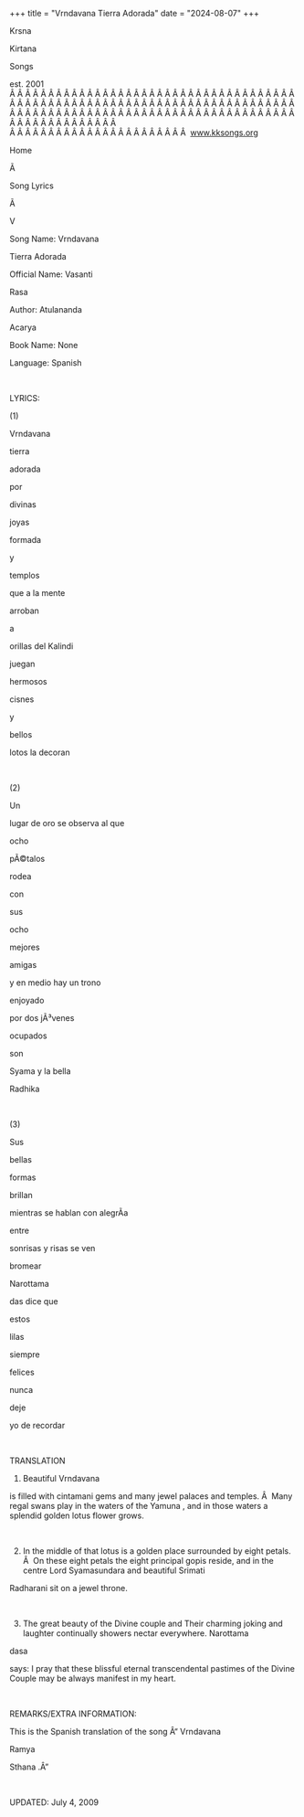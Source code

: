 +++ 
title = "Vrndavana Tierra Adorada"
date = "2024-08-07"
+++

Krsna
 
Kirtana
 
Songs

est. 2001
Â Â Â Â Â Â Â Â Â Â Â Â Â Â Â Â Â Â Â Â Â Â Â Â Â Â Â Â Â Â Â Â Â Â Â Â Â Â Â Â Â Â Â Â Â Â Â Â Â Â Â Â Â Â Â Â Â Â Â Â Â Â Â Â Â Â Â Â Â Â Â Â Â Â Â Â Â Â Â Â Â Â Â Â Â Â Â Â Â Â Â Â Â Â Â Â Â Â Â Â Â Â Â Â Â Â Â Â Â Â Â Â Â Â Â Â Â Â Â Â Â Â Â Â Â  
Â Â Â Â Â Â Â Â Â Â Â Â Â Â Â Â Â Â Â Â Â Â Â  
www.kksongs.org








Home


Ã 
 
Song Lyrics
 
Ã 
 
V


Song Name: 
Vrndavana

Tierra 
Adorada


Official Name: 
Vasanti

Rasa


Author: 
Atulananda
 
Acarya


Book Name: None


Language: 
Spanish


 


LYRICS:


(1)


Vrndavana
 
tierra
 
adorada
 
por
 
divinas


joyas
 
formada


y
 
templos
 
que
 a la 
mente
 
arroban


a
 
orillas
 del 
Kalindi
 
juegan
 
hermosos
 
cisnes


y
 
bellos
 
lotos
 la 
decoran


 


(2)


Un
 
lugar
 de 
oro
 se 
observa
 al 
que
 
ocho
 
pÃ©talos


rodea


con
 
sus
 
ocho


mejores
 
amigas


y
 en 
medio
 hay un 
trono
 
enjoyado
 
por
 dos 
jÃ³venes
 
ocupados


son
 
Syama
 y la 
bella
 
Radhika


 


(3)


Sus
 
bellas
 
formas
 
brillan
 
mientras
 se 
hablan
 con 
alegrÃ­a


entre
 
sonrisas
 y 
risas
 se 
ven
 
bromear


Narottama
 
das
 dice 
que
 
estos
 
lilas
 
siempre
 
felices


nunca
 
deje
 
yo
 de 
recordar


 


TRANSLATION


1) Beautiful 
Vrndavana

is filled with 
cintamani
 gems and many jewel palaces
and temples.
Â  
Many regal swans play in
the waters of the 
Yamuna
, and in those waters a
splendid golden lotus flower grows.


 


2) In the middle of that lotus is a golden
place surrounded by eight petals.
Â  
On
these eight petals the eight principal 
gopis
 reside,
and in the centre Lord 
Syamasundara
 and beautiful 
Srimati
 
Radharani
 sit on a jewel
throne.


 


3) The great beauty of the Divine couple and 
Their
 charming joking and laughter continually showers
nectar everywhere. 
Narottama
 
dasa

says: I pray that these blissful eternal transcendental pastimes of the Divine
Couple may be always 
manifest
 in my heart.


 


REMARKS/EXTRA INFORMATION:


This
is the Spanish translation of the song Â“
Vrndavana


Ramya
 
Sthana
.Â”


 


UPDATED:
 July 4, 2009